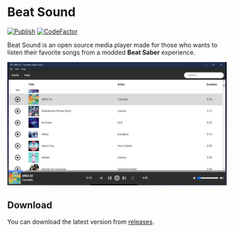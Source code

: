 # Beat Sound

[![Publish](https://github.com/AlexAzumi/beat-sound/actions/workflows/publish.yml/badge.svg)](https://github.com/AlexAzumi/beat-sound/actions/workflows/publish.yml)
[![CodeFactor](https://www.codefactor.io/repository/github/alexazumi/beat-sound/badge)](https://www.codefactor.io/repository/github/alexazumi/beat-sound)

Beat Sound is an open source media player made for those who wants to listen their favorite songs from a modded **Beat Saber** experience.

![Beat Sound screenshot beta 1](https://raw.githubusercontent.com/AlexAzumi/beat-sound/main/.erb/img/screenshot-beta.png)

## Download

You can download the latest version from <a href='https://github.com/AlexAzumi/beat-sound/releases'>releases</a>.
